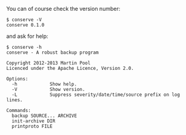 You can of course check the version number:

    $ conserve -V
    conserve 0.1.0

and ask for help:

    $ conserve -h
    conserve - A robust backup program
    
    Copyright 2012-2013 Martin Pool
    Licenced under the Apache Licence, Version 2.0.
    
    Options:
      -h            Show help.
      -V            Show version.
      -L            Suppress severity/date/time/source prefix on log lines.
    
    Commands:
      backup SOURCE... ARCHIVE
      init-archive DIR
      printproto FILE

